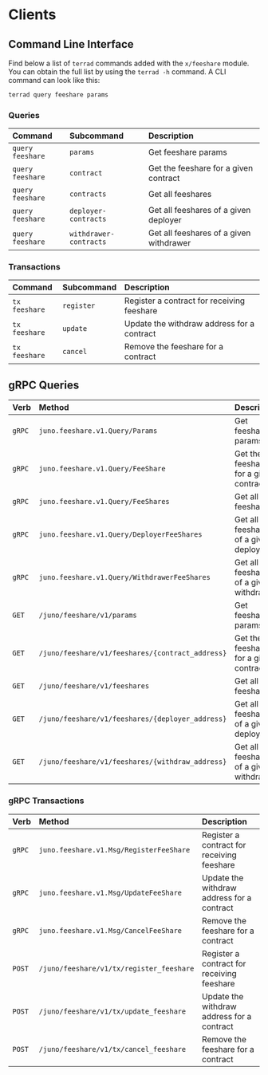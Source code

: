 <!--
order: 8
-->

# Clients

## Command Line Interface

Find below a list of `terrad` commands added with the  `x/feeshare` module. You can obtain the full list by using the `terrad -h` command. A CLI command can look like this:

```bash
terrad query feeshare params
```

### Queries

| Command            | Subcommand             | Description                              |
| :----------------- | :--------------------- | :--------------------------------------- |
| `query` `feeshare` | `params`               | Get feeshare params                      |
| `query` `feeshare` | `contract`             | Get the feeshare for a given contract    |
| `query` `feeshare` | `contracts`            | Get all feeshares                        |
| `query` `feeshare` | `deployer-contracts`   | Get all feeshares of a given deployer    |
| `query` `feeshare` | `withdrawer-contracts` | Get all feeshares of a given withdrawer  |

### Transactions

| Command         | Subcommand | Description                                |
| :-------------- | :--------- | :----------------------------------------- |
| `tx` `feeshare` | `register` | Register a contract for receiving feeshare |
| `tx` `feeshare` | `update`   | Update the withdraw address for a contract |
| `tx` `feeshare` | `cancel`   | Remove the feeshare for a contract         |

## gRPC Queries

| Verb   | Method                                            | Description                              |
| :----- | :------------------------------------------------ | :--------------------------------------- |
| `gRPC` | `juno.feeshare.v1.Query/Params`                   | Get feeshare params                      |
| `gRPC` | `juno.feeshare.v1.Query/FeeShare`                  | Get the feeshare for a given contract    |
| `gRPC` | `juno.feeshare.v1.Query/FeeShares`                 | Get all feeshares                        |
| `gRPC` | `juno.feeshare.v1.Query/DeployerFeeShares`         | Get all feeshares of a given deployer    |
| `gRPC` | `juno.feeshare.v1.Query/WithdrawerFeeShares`       | Get all feeshares of a given withdrawer  |
| `GET`  | `/juno/feeshare/v1/params`                        | Get feeshare params                      |
| `GET`  | `/juno/feeshare/v1/feeshares/{contract_address}`  | Get the feeshare for a given contract    |
| `GET`  | `/juno/feeshare/v1/feeshares`                     | Get all feeshares                        |
| `GET`  | `/juno/feeshare/v1/feeshares/{deployer_address}`  | Get all feeshares of a given deployer    |
| `GET`  | `/juno/feeshare/v1/feeshares/{withdraw_address}`  | Get all feeshares of a given withdrawer  |

### gRPC Transactions

| Verb   | Method                                     | Description                                |
| :----- | :----------------------------------------- | :----------------------------------------- |
| `gRPC` | `juno.feeshare.v1.Msg/RegisterFeeShare`   | Register a contract for receiving feeshare   |
| `gRPC` | `juno.feeshare.v1.Msg/UpdateFeeShare`     | Update the withdraw address for a contract   |
| `gRPC` | `juno.feeshare.v1.Msg/CancelFeeShare`     | Remove the feeshare for a contract           |
| `POST` | `/juno/feeshare/v1/tx/register_feeshare` | Register a contract for receiving feeshare   |
| `POST` | `/juno/feeshare/v1/tx/update_feeshare`   | Update the withdraw address for a contract   |
| `POST` | `/juno/feeshare/v1/tx/cancel_feeshare`   | Remove the feeshare for a contract           |
